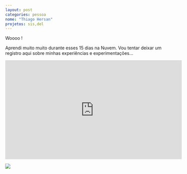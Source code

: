 ```yaml
---
layout: post
categories: pessoa
nome: "Thiago Hersan"
projetos: sis,del
---
```


Woooo !

Aprendi muito muito durante esses 15 dias na Nuvem. Vou tentar deixar um registro aqui sobre minhas experiências e experimentações...

<iframe width="560" height="315" src="https://www.youtube.com/embed/fMIov0XCCwE" frameborder="0" allowfullscreen></iframe>

![](http://i.imgur.com/wRXVdm1.gif)
